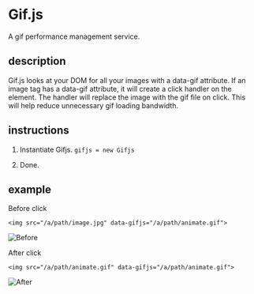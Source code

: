 # Gif.js

A gif performance management service.

## description

Gif.js looks at your DOM for all your images with a data-gif attribute. If an image tag has a data-gif attribute, it will create a click handler on the element. The handler will replace the image with the gif file on click. This will help reduce unnecessary gif loading bandwidth.

## instructions

1. Instantiate Gifjs.
`gifjs = new Gifjs`

2. Done.

## example

Before click

`<img src="/a/path/image.jpg" data-gifjs="/a/path/animate.gif">`

![Before](http://fakeimg.pl/250x150)



After click

`<img src="/a/path/animate.gif" data-gifjs="/a/path/animate.gif">`

![After](http://media.giphy.com/media/12Ek91HBQ4khAA/giphy.gif)

